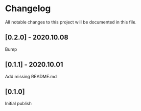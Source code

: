 # Changelog

All notable changes to this project will be documented in this file.

## [0.2.0] - 2020.10.08

Bump

## [0.1.1] - 2020.10.01

Add missing README.md

## [0.1.0]

Initial publish
